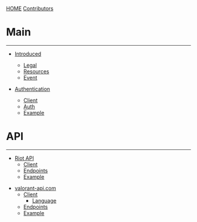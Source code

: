 [HOME](./index.md)
[Contributors](./Contributors.md)

# Main

-----------

<!-- MAIN -->
- [Introduced](./resources/Intro.md)
  - [Legal](./resources/Legal.md)
  - [Resources](./resources/Resources.md)
  - [Event](./resources/Event.md)

- [Authentication](./auth/Intro.md)
  - [Client](./auth/Client.md)
  - [Auth](./Auth/Auth.md)
  - [Example](./auth/Example.md)

# API

-----------
<!-- API Wrapper -->
<!--- BANNED
- [API Wrapper](./api-wrapper/Intro.md)
  - [Client](./api-wrapper/Client.md)
  - [Auth](./api-wrapper/Auth.md)
  - [Endpoints](./api-wrapper/API.md)
  - [Example](./api-wrapper/Example.md)
-->

<!-- Riot API -->
- [Riot API](./riot-api/Intro.md)
  - [Client](./riot-api/Client.md)
  - [Endpoints](./riot-api/API.md)
  - [Example](./riot-api/Example.md)

<!-- Riot Client -->
<!--- BANNED
- [Riot Client](./riot-client/Intro.md)
  - [Client](./riot-client/Client.md)
  - [Auth](./riot-client/Auth.md)
  - [Endpoints](./riot-client/API.md)
  - [Example](./riot-client/Example.md)
-->

<!-- valorant-api.com -->
- [valorant-api.com](./valorant-api.com/Intro.md)
  - [Client](./valorant-api.com/Client.md)
    - [Language](./valorant-api.com/Language.md)
  - [Endpoints](./valorant-api.com/API.md)
  - [Example](./valorant-api.com/Example.md)